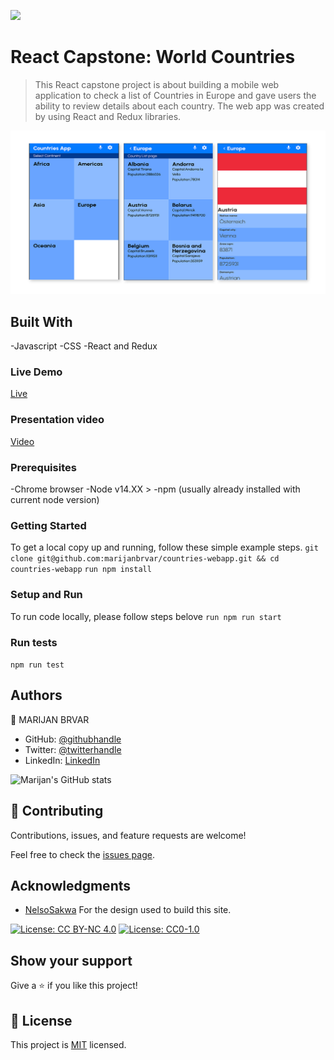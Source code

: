 ![](https://img.shields.io/badge/Microverse-blueviolet)

# React Capstone: World Countries

> This React capstone project is about building a mobile web application to check a list of Countries in Europe and gave users the ability to review details about each country. The web app was created by using React and Redux libraries.

![screenshot](./app_screenshot_1.png)

## Built With

-Javascript
-CSS
-React and Redux

### Live Demo
[Live](https://marijanbrvar.github.io/countries-webapp/#/Europe)

### Presentation video
[Video](https://www.loom.com/share/c0ffcd16a6984ceab50eb1a04735d9c1)

### Prerequisites
-Chrome browser
-Node v14.XX >
-npm (usually already installed with current node version)

### Getting Started
To get a local copy up and running, follow these simple example steps.
`git clone git@github.com:marijanbrvar/countries-webapp.git && cd countries-webapp`
`run npm install`
### Setup and Run
To run code locally, please follow steps belove
`run npm run start`
### Run tests
`npm run test`

## Authors

👤 MARIJAN BRVAR

- GitHub: [@githubhandle](https://github.com/marijanbrvar)
- Twitter: [@twitterhandle](https://twitter.com/marijanbrvar)
- LinkedIn: [LinkedIn](https://linkedin.com/in/marijanbrvar)

![Marijan's GitHub stats](https://github-readme-stats.vercel.app/api?username=marijanbrvar&count_private=true&theme=dark&show_icons=true)


## 🤝 Contributing

Contributions, issues, and feature requests are welcome!

Feel free to check the [issues page](../../issues/).

## Acknowledgments
- [NelsoSakwa](https://www.behance.net/sakwadesignstudio) For the design used to build this site.


[![License: CC BY-NC 4.0](https://licensebuttons.net/l/by-nc/4.0/80x15.png)](https://creativecommons.org/licenses/by-nc/4.0/)
[![License: CC0-1.0](https://licensebuttons.net/l/zero/1.0/80x15.png)](http://creativecommons.org/publicdomain/zero/1.0/)


## Show your support

Give a ⭐️ if you like this project!

## 📝 License

This project is [MIT](./MIT.md) licensed.
